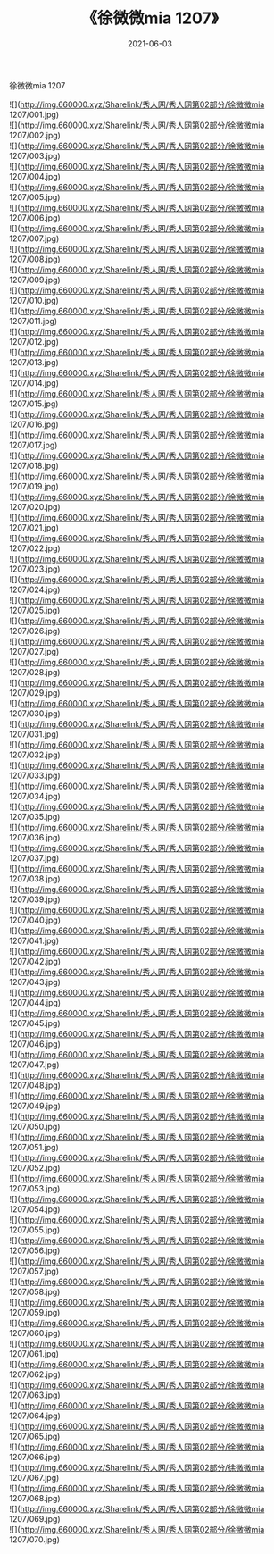 ﻿---
layout: post
title:  《徐微微mia 1207》
date:   2021-06-03
img: http://img.660000.xyz/Sharelink/秀人网/秀人网第02部分/徐微微mia 1207/000.jpg
categories: [美女, 清纯, 唯美]
---

徐微微mia 1207

  ![](http://img.660000.xyz/Sharelink/秀人网/秀人网第02部分/徐微微mia 1207/001.jpg) <br> ![](http://img.660000.xyz/Sharelink/秀人网/秀人网第02部分/徐微微mia 1207/002.jpg) <br> ![](http://img.660000.xyz/Sharelink/秀人网/秀人网第02部分/徐微微mia 1207/003.jpg) <br> ![](http://img.660000.xyz/Sharelink/秀人网/秀人网第02部分/徐微微mia 1207/004.jpg) <br> ![](http://img.660000.xyz/Sharelink/秀人网/秀人网第02部分/徐微微mia 1207/005.jpg) <br> ![](http://img.660000.xyz/Sharelink/秀人网/秀人网第02部分/徐微微mia 1207/006.jpg) <br> ![](http://img.660000.xyz/Sharelink/秀人网/秀人网第02部分/徐微微mia 1207/007.jpg) <br> ![](http://img.660000.xyz/Sharelink/秀人网/秀人网第02部分/徐微微mia 1207/008.jpg) <br> ![](http://img.660000.xyz/Sharelink/秀人网/秀人网第02部分/徐微微mia 1207/009.jpg) <br> ![](http://img.660000.xyz/Sharelink/秀人网/秀人网第02部分/徐微微mia 1207/010.jpg) <br> ![](http://img.660000.xyz/Sharelink/秀人网/秀人网第02部分/徐微微mia 1207/011.jpg) <br> ![](http://img.660000.xyz/Sharelink/秀人网/秀人网第02部分/徐微微mia 1207/012.jpg) <br> ![](http://img.660000.xyz/Sharelink/秀人网/秀人网第02部分/徐微微mia 1207/013.jpg) <br> ![](http://img.660000.xyz/Sharelink/秀人网/秀人网第02部分/徐微微mia 1207/014.jpg) <br> ![](http://img.660000.xyz/Sharelink/秀人网/秀人网第02部分/徐微微mia 1207/015.jpg) <br> ![](http://img.660000.xyz/Sharelink/秀人网/秀人网第02部分/徐微微mia 1207/016.jpg) <br> ![](http://img.660000.xyz/Sharelink/秀人网/秀人网第02部分/徐微微mia 1207/017.jpg) <br> ![](http://img.660000.xyz/Sharelink/秀人网/秀人网第02部分/徐微微mia 1207/018.jpg) <br> ![](http://img.660000.xyz/Sharelink/秀人网/秀人网第02部分/徐微微mia 1207/019.jpg) <br> ![](http://img.660000.xyz/Sharelink/秀人网/秀人网第02部分/徐微微mia 1207/020.jpg) <br> ![](http://img.660000.xyz/Sharelink/秀人网/秀人网第02部分/徐微微mia 1207/021.jpg) <br> ![](http://img.660000.xyz/Sharelink/秀人网/秀人网第02部分/徐微微mia 1207/022.jpg) <br> ![](http://img.660000.xyz/Sharelink/秀人网/秀人网第02部分/徐微微mia 1207/023.jpg) <br> ![](http://img.660000.xyz/Sharelink/秀人网/秀人网第02部分/徐微微mia 1207/024.jpg) <br> ![](http://img.660000.xyz/Sharelink/秀人网/秀人网第02部分/徐微微mia 1207/025.jpg) <br> ![](http://img.660000.xyz/Sharelink/秀人网/秀人网第02部分/徐微微mia 1207/026.jpg) <br> ![](http://img.660000.xyz/Sharelink/秀人网/秀人网第02部分/徐微微mia 1207/027.jpg) <br> ![](http://img.660000.xyz/Sharelink/秀人网/秀人网第02部分/徐微微mia 1207/028.jpg) <br> ![](http://img.660000.xyz/Sharelink/秀人网/秀人网第02部分/徐微微mia 1207/029.jpg) <br> ![](http://img.660000.xyz/Sharelink/秀人网/秀人网第02部分/徐微微mia 1207/030.jpg) <br> ![](http://img.660000.xyz/Sharelink/秀人网/秀人网第02部分/徐微微mia 1207/031.jpg) <br> ![](http://img.660000.xyz/Sharelink/秀人网/秀人网第02部分/徐微微mia 1207/032.jpg) <br> ![](http://img.660000.xyz/Sharelink/秀人网/秀人网第02部分/徐微微mia 1207/033.jpg) <br> ![](http://img.660000.xyz/Sharelink/秀人网/秀人网第02部分/徐微微mia 1207/034.jpg) <br> ![](http://img.660000.xyz/Sharelink/秀人网/秀人网第02部分/徐微微mia 1207/035.jpg) <br> ![](http://img.660000.xyz/Sharelink/秀人网/秀人网第02部分/徐微微mia 1207/036.jpg) <br> ![](http://img.660000.xyz/Sharelink/秀人网/秀人网第02部分/徐微微mia 1207/037.jpg) <br> ![](http://img.660000.xyz/Sharelink/秀人网/秀人网第02部分/徐微微mia 1207/038.jpg) <br> ![](http://img.660000.xyz/Sharelink/秀人网/秀人网第02部分/徐微微mia 1207/039.jpg) <br> ![](http://img.660000.xyz/Sharelink/秀人网/秀人网第02部分/徐微微mia 1207/040.jpg) <br> ![](http://img.660000.xyz/Sharelink/秀人网/秀人网第02部分/徐微微mia 1207/041.jpg) <br> ![](http://img.660000.xyz/Sharelink/秀人网/秀人网第02部分/徐微微mia 1207/042.jpg) <br> ![](http://img.660000.xyz/Sharelink/秀人网/秀人网第02部分/徐微微mia 1207/043.jpg) <br> ![](http://img.660000.xyz/Sharelink/秀人网/秀人网第02部分/徐微微mia 1207/044.jpg) <br> ![](http://img.660000.xyz/Sharelink/秀人网/秀人网第02部分/徐微微mia 1207/045.jpg) <br> ![](http://img.660000.xyz/Sharelink/秀人网/秀人网第02部分/徐微微mia 1207/046.jpg) <br> ![](http://img.660000.xyz/Sharelink/秀人网/秀人网第02部分/徐微微mia 1207/047.jpg) <br> ![](http://img.660000.xyz/Sharelink/秀人网/秀人网第02部分/徐微微mia 1207/048.jpg) <br> ![](http://img.660000.xyz/Sharelink/秀人网/秀人网第02部分/徐微微mia 1207/049.jpg) <br> ![](http://img.660000.xyz/Sharelink/秀人网/秀人网第02部分/徐微微mia 1207/050.jpg) <br> ![](http://img.660000.xyz/Sharelink/秀人网/秀人网第02部分/徐微微mia 1207/051.jpg) <br> ![](http://img.660000.xyz/Sharelink/秀人网/秀人网第02部分/徐微微mia 1207/052.jpg) <br> ![](http://img.660000.xyz/Sharelink/秀人网/秀人网第02部分/徐微微mia 1207/053.jpg) <br> ![](http://img.660000.xyz/Sharelink/秀人网/秀人网第02部分/徐微微mia 1207/054.jpg) <br> ![](http://img.660000.xyz/Sharelink/秀人网/秀人网第02部分/徐微微mia 1207/055.jpg) <br> ![](http://img.660000.xyz/Sharelink/秀人网/秀人网第02部分/徐微微mia 1207/056.jpg) <br> ![](http://img.660000.xyz/Sharelink/秀人网/秀人网第02部分/徐微微mia 1207/057.jpg) <br> ![](http://img.660000.xyz/Sharelink/秀人网/秀人网第02部分/徐微微mia 1207/058.jpg) <br> ![](http://img.660000.xyz/Sharelink/秀人网/秀人网第02部分/徐微微mia 1207/059.jpg) <br> ![](http://img.660000.xyz/Sharelink/秀人网/秀人网第02部分/徐微微mia 1207/060.jpg) <br> ![](http://img.660000.xyz/Sharelink/秀人网/秀人网第02部分/徐微微mia 1207/061.jpg) <br> ![](http://img.660000.xyz/Sharelink/秀人网/秀人网第02部分/徐微微mia 1207/062.jpg) <br> ![](http://img.660000.xyz/Sharelink/秀人网/秀人网第02部分/徐微微mia 1207/063.jpg) <br> ![](http://img.660000.xyz/Sharelink/秀人网/秀人网第02部分/徐微微mia 1207/064.jpg) <br> ![](http://img.660000.xyz/Sharelink/秀人网/秀人网第02部分/徐微微mia 1207/065.jpg) <br> ![](http://img.660000.xyz/Sharelink/秀人网/秀人网第02部分/徐微微mia 1207/066.jpg) <br> ![](http://img.660000.xyz/Sharelink/秀人网/秀人网第02部分/徐微微mia 1207/067.jpg) <br> ![](http://img.660000.xyz/Sharelink/秀人网/秀人网第02部分/徐微微mia 1207/068.jpg) <br> ![](http://img.660000.xyz/Sharelink/秀人网/秀人网第02部分/徐微微mia 1207/069.jpg) <br> ![](http://img.660000.xyz/Sharelink/秀人网/秀人网第02部分/徐微微mia 1207/070.jpg) <br>